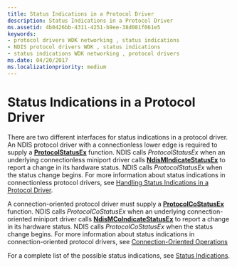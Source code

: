 ```yaml
---
title: Status Indications in a Protocol Driver
description: Status Indications in a Protocol Driver
ms.assetid: 4b0426bb-4311-4251-b9ee-38d081f061e5
keywords:
- protocol drivers WDK networking , status indications
- NDIS protocol drivers WDK , status indications
- status indications WDK networking , protocol drivers
ms.date: 04/20/2017
ms.localizationpriority: medium
---
```


# Status Indications in a Protocol Driver





There are two different interfaces for status indications in a protocol driver. An NDIS protocol driver with a connectionless lower edge is required to supply a [**ProtocolStatusEx**](/windows-hardware/drivers/ddi/ndis/nc-ndis-protocol_status_ex) function. NDIS calls *ProtocolStatusEx* when an underlying connectionless miniport driver calls [**NdisMIndicateStatusEx**](/windows-hardware/drivers/ddi/ndis/nf-ndis-ndismindicatestatusex) to report a change in its hardware status. NDIS calls *ProtocolStatusEx* when the status change begins. For more information about status indications in connectionless protocol drivers, see [Handling Status Indications in a Protocol Driver](handling-status-indications-in-a-protocol-driver.md).

A connection-oriented protocol driver must supply a [**ProtocolCoStatusEx**](/windows-hardware/drivers/ddi/ndis/nc-ndis-protocol_co_status_ex) function. NDIS calls *ProtocolCoStatusEx* when an underlying connection-oriented miniport driver calls [**NdisMCoIndicateStatusEx**](/windows-hardware/drivers/ddi/ndis/nf-ndis-ndismcoindicatestatusex) to report a change in its hardware status. NDIS calls *ProtocolCoStatusEx* when the status change begins. For more information about status indications in connection-oriented protocol drivers, see [Connection-Oriented Operations](connection-oriented-operations.md)

For a complete list of the possible status indications, see [Status Indications](/windows-hardware/drivers/ddi/_netvista/).

 

